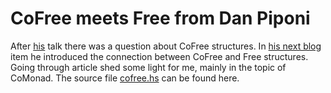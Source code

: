 # CoFree meets Free from Dan Piponi

After [his](https://andorp.github.io/html/haskell/freemonad.html) talk there was a question about CoFree
structures. In [his next blog](http://blog.sigfpe.com/2014/05/cofree-meets-free.html) item he introduced
the connection between CoFree and Free structures. Going through article shed some light for me,
mainly in the topic of CoMonad. The source file [cofree.hs](https://github.com/andorp/andorp.github.io/blob/master/asset/free/cofree.hs)
can be found here.
